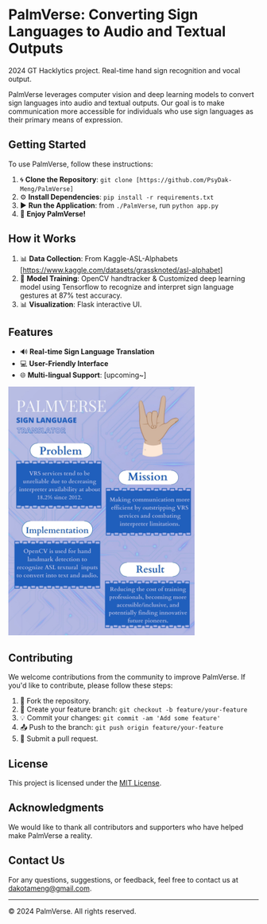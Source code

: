 # PalmVerse: Converting Sign Languages to Audio and Textual Outputs
2024 GT Hacklytics project. Real-time hand sign recognition and vocal output. 

PalmVerse leverages computer vision and deep learning models to convert sign languages into audio and textual outputs. Our goal is to make communication more accessible for individuals who use sign languages as their primary means of expression.


 ## Getting Started
To use PalmVerse, follow these instructions:
1. 🌀 **Clone the Repository**: `git clone [https://github.com/PsyDak-Meng/PalmVerse]`
2. ⚙️ **Install Dependencies**: `pip install -r requirements.txt`
4. ▶️ **Run the Application**: from `./PalmVerse`, run `python app.py`
5. 🎉 **Enjoy PalmVerse!**

## How it Works
1. 📊 **Data Collection**: From Kaggle-ASL-Alphabets [https://www.kaggle.com/datasets/grassknoted/asl-alphabet]
2. 🧠 **Model Training**: OpenCV handtracker & Customized deep learning model using Tensorflow to recognize and interpret sign language gestures at 87% test accuracy.
3. 📊 **Visualization**: Flask interactive UI.


## Features
- 🔊 **Real-time Sign Language Translation**
- 💻 **User-Friendly Interface**
- 🌐 **Multi-lingual Support**: [upcoming~]
<img src="https://github.com/PsyDak-Meng/PalmVerse/blob/main/images/PALMVERSE.jpg" height="500">

## Contributing
We welcome contributions from the community to improve PalmVerse. If you'd like to contribute, please follow these steps:

1. 🍴 Fork the repository.
2. 🔀 Create your feature branch: `git checkout -b feature/your-feature`
3. 💡 Commit your changes: `git commit -am 'Add some feature'`
4. 📤 Push to the branch: `git push origin feature/your-feature`
5. 🚀 Submit a pull request.
## License

This project is licensed under the [MIT License](LICENSE).

## Acknowledgments

We would like to thank all contributors and supporters who have helped make PalmVerse a reality.

## Contact Us

For any questions, suggestions, or feedback, feel free to contact us at [dakotameng@gmail.com](mailto:dakotameng@gmail.com).

---
© 2024 PalmVerse. All rights reserved.
